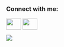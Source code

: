 <h3 align="left">Connect with me:</h3>
<p align="left">
<a href="https://www.linkedin.com/in/hristo-nikolov-9b417714a/" target="blank"><img align="center" src="https://cdn.jsdelivr.net/npm/simple-icons@3.0.1/icons/linkedin.svg" alt="" height="30" width="40" /></a>  
<a href="https://huggingface.co/hrnnikolov" target="blank"><img align="center" src="https://github.com/hrnnikolov/resourses/blob/main/hug_face.png" alt="" height="30" width="40" /></a>  

![](https://komarev.com/ghpvc/?username=hrnnikolov&color=red)
